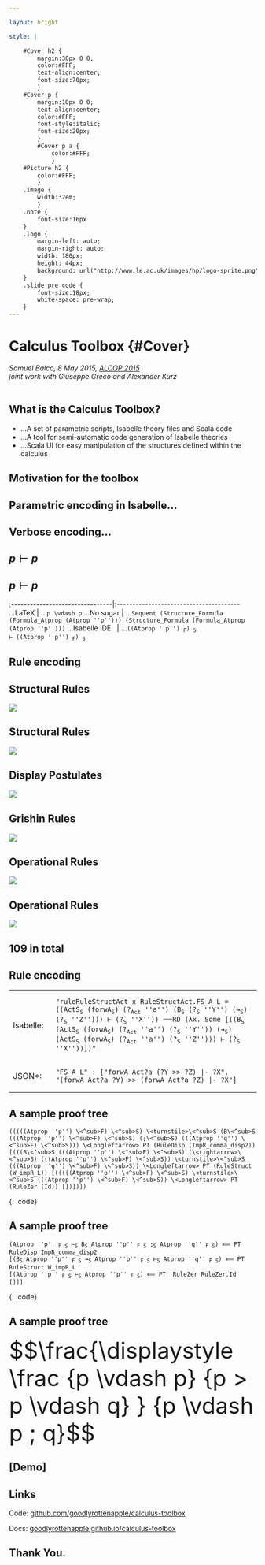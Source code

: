 ```yaml
---

layout: bright

style: |

    #Cover h2 {
        margin:30px 0 0;
        color:#FFF;
        text-align:center;
        font-size:70px;
        }
    #Cover p {
        margin:10px 0 0;
        text-align:center;
        color:#FFF;
        font-style:italic;
        font-size:20px;
        }
        #Cover p a {
            color:#FFF;
            }
    #Picture h2 {
        color:#FFF;
        }
    .image {
        width:32em;
        }
    .note {
        font-size:16px
    }
    .logo {
        margin-left: auto;
        margin-right: auto;
        width: 180px;
        height: 44px;
        background: url("http://www.le.ac.uk/images/hp/logo-sprite.png") no-repeat scroll 0% 0% / 100% auto transparent;
    }
    .slide pre code {
        font-size:18px;
        white-space: pre-wrap;
    }
---
```


# Calculus Toolbox {#Cover}

*Samuel Balco, 8 May 2015, [ALCOP 2015](http://www.appliedlogictudelft.nl/alcop-2015/)  
joint work with Giuseppe Greco and Alexander Kurz*
<br>
<br>

<div class="logo"></div>


## What is the Calculus Toolbox?

+   ...A set of parametric scripts, Isabelle theory files and Scala code
+   ...A tool for semi-automatic code generation of Isabelle theories
+   ...Scala UI for easy manipulation of the structures defined within the calculus

## **Motivation for the toolbox**

## **Parametric encoding in Isabelle...**

## **Verbose encoding...**

## **$p \vdash p$**

## $p \vdash p$


:--------------------------------|:---------------------------------------
...LaTeX                         | ...`p \vdash p`
...No&nbsp;sugar                 | ...`Sequent (Structure_Formula (Formula_Atprop (Atprop ''p''))) (Structure_Formula (Formula_Atprop (Atprop ''p'')))`
...Isabelle&nbsp;IDE&nbsp;&nbsp; | ...<code>((Atprop ''p'') <sub>F</sub>) <sub>S</sub> ⊢ ((Atprop ''p'') <sub>F</sub>) <sub>S</sub></code>


## **Rule encoding**


## Structural Rules

<img class="image" src="https://rawgit.com/goodlyrottenapple/alcop2015/gh-pages/files/structural1.svg">

## Structural Rules

<img class="image" src="https://rawgit.com/goodlyrottenapple/alcop2015/gh-pages/files/structural2.svg">

## Display Postulates

<img class="image" src="https://rawgit.com/goodlyrottenapple/alcop2015/gh-pages/files/display.svg">

## Grishin Rules

<img class="image" src="https://rawgit.com/goodlyrottenapple/alcop2015/gh-pages/files/grishin.svg">

## Operational Rules

<img class="image" src="https://rawgit.com/goodlyrottenapple/alcop2015/gh-pages/files/op1.svg">

## Operational Rules

<img class="image" src="https://rawgit.com/goodlyrottenapple/alcop2015/gh-pages/files/op2.svg">


## **109 in total**

## Rule encoding

<table>
    <tr class="next">
        <td>Isabelle:&nbsp;&nbsp;</td>
        <td><pre><code>"ruleRuleStructAct x RuleStructAct.FS_A_L = ((ActS<sub>S</sub> (forwA<sub>S</sub>) (?<sub>Act</sub> ''a'') (B<sub>S</sub> (?<sub>S</sub> ''Y'') (→<sub>S</sub>) (?<sub>S</sub> ''Z''))) ⊢ (?<sub>S</sub> ''X'')) ⟹RD (λx. Some [((B<sub>S</sub> (ActS<sub>S</sub> (forwA<sub>S</sub>) (?<sub>Act</sub> ''a'') (?<sub>S</sub> ''Y'')) (→<sub>S</sub>) (ActS<sub>S</sub> (forwA<sub>S</sub>) (?<sub>Act</sub> ''a'') (?<sub>S</sub> ''Z''))) ⊢ (?<sub>S</sub> ''X''))])"</code></pre></td>
    </tr>
    <tr class="next">
        <td>JSON*: </td>
        <td><pre class="code"><code>"FS_A_L" : ["forwA Act?a (?Y >> ?Z) |- ?X", 
"(forwA Act?a ?Y) >> (forwA Act?a ?Z) |- ?X"]</code></pre></td>
    </tr>
</table>

 
## A sample proof tree

<pre markdown="1"><code>(((((Atprop ''p'') \&lt;^sub>F) \&lt;^sub>S) \&lt;turnstile>\&lt;^sub>S (B\&lt;^sub>S (((Atprop ''p'') \&lt;^sub>F) \&lt;^sub>S) (;\&lt;^sub>S) (((Atprop ''q'') \&lt;^sub>F) \&lt;^sub>S))) \&lt;Longleftarrow> PT (RuleDisp (ImpR_comma_disp2)) [(((B\&lt;^sub>S (((Atprop ''p'') \&lt;^sub>F) \&lt;^sub>S) (\&lt;rightarrow>\&lt;^sub>S) (((Atprop ''p'') \&lt;^sub>F) \&lt;^sub>S)) \&lt;turnstile>\&lt;^sub>S (((Atprop ''q'') \&lt;^sub>F) \&lt;^sub>S)) \&lt;Longleftarrow> PT (RuleStruct (W_impR_L)) [(((((Atprop ''p'') \&lt;^sub>F) \&lt;^sub>S) \&lt;turnstile>\&lt;^sub>S (((Atprop ''p'') \&lt;^sub>F) \&lt;^sub>S)) \&lt;Longleftarrow> PT (RuleZer (Id)) [])])])
</code></pre>
{: .code}


## A sample proof tree

<pre><code>(Atprop ''p'' <sub>F</sub> <sub>S</sub> ⊢<sub>S</sub> B<sub>S</sub> Atprop ''p'' <sub>F</sub> <sub>S</sub> ;<sub>S</sub> Atprop ''q'' <sub>F</sub> <sub>S</sub>) ⟸ PT  RuleDisp ImpR_comma_disp2  
[(B<sub>S</sub> Atprop ''p'' <sub>F</sub> <sub>S</sub> →<sub>S</sub> Atprop ''p'' <sub>F</sub> <sub>S</sub> ⊢<sub>S</sub> Atprop ''q'' <sub>F</sub> <sub>S</sub>) ⟸ PT  RuleStruct W_impR_L
[(Atprop ''p'' <sub>F</sub> <sub>S</sub> ⊢<sub>S</sub> Atprop ''p'' <sub>F</sub> <sub>S</sub>) ⟸ PT  RuleZer RuleZer.Id  []]]</code></pre>
{: .code}


## A sample proof tree

<div style="font-size:46px">
$$\frac{\displaystyle \frac
{p \vdash p}
{p > p \vdash q} }
{p \vdash p ; q}$$
</div>


## __[Demo]__

## Links

Code: [github.com/goodlyrottenapple/calculus-toolbox](https://github.com/goodlyrottenapple/calculus-toolbox/)

Docs: [goodlyrottenapple.github.io/calculus-toolbox](https://goodlyrottenapple.github.io/calculus-toolbox/)

## __Thank You.__
